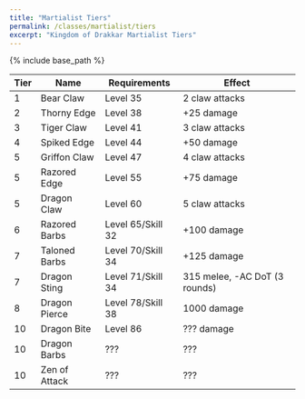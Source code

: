 ```yaml
---
title: "Martialist Tiers"
permalink: /classes/martialist/tiers
excerpt: "Kingdom of Drakkar Martialist Tiers"
---
```


{% include base_path %}

Tier | Name | Requirements | Effect
---- | ---- | ------------ | ------
1    | Bear Claw        | Level 35 | 2 claw attacks
2    | Thorny Edge      | Level 38 | +25 damage
3    | Tiger Claw       | Level 41 | 3 claw attacks
4    | Spiked Edge      | Level 44 | +50 damage
5    | Griffon Claw     | Level 47 | 4 claw attacks
5    | Razored Edge     | Level 55 | +75 damage
5    | Dragon Claw      | Level 60 | 5 claw attacks
6    | Razored Barbs    | Level 65/Skill 32 | +100 damage
7    | Taloned Barbs    | Level 70/Skill 34 | +125 damage
7    | Dragon Sting     | Level 71/Skill 34 | 315 melee, -AC DoT (3 rounds)
8    | Dragon Pierce    | Level 78/Skill 38 | 1000 damage
10   | Dragon Bite      | Level 86 | ??? damage
10   | Dragon Barbs     | ???      | ???
10   | Zen of Attack    | ???      | ???
